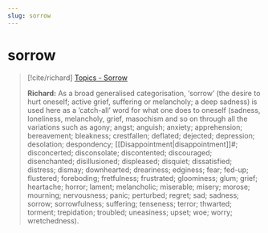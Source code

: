 ```yaml
---
slug: sorrow
---
```


# sorrow

> [!cite/richard] [Topics - Sorrow](https://www.actualfreedom.com.au/library/topics/sorrow.htm)
> 
> **Richard:** As a broad generalised categorisation, ‘sorrow’ (the desire to hurt oneself; active grief, suffering or melancholy; a deep sadness) is used here as a ‘catch-all’ word for what one does to oneself (sadness, loneliness, melancholy, grief, masochism and so on through all the variations such as agony; angst; anguish; anxiety; apprehension; bereavement; bleakness; crestfallen; deflated; dejected; depression; desolation; despondency; [[Disappointment|disappointment]]#; disconcerted; disconsolate; discontented; discouraged; disenchanted; disillusioned; displeased; disquiet; dissatisfied; distress; dismay; downhearted; dreariness; edginess; fear; fed-up; flustered; foreboding; fretfulness; frustrated; gloominess; glum; grief; heartache; horror; lament; melancholic; miserable; misery; morose; mourning; nervousness; panic; perturbed; regret; sad; sadness; sorrow; sorrowfulness; suffering; tenseness; terror; thwarted; torment; trepidation; troubled; uneasiness; upset; woe; worry; wretchedness).
